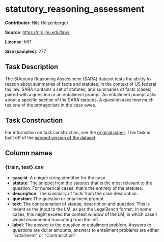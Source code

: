 # statutory_reasoning_assessment 
 **Contributor**: Nils Holzenberger
 
 **Source**: <https://nlp.jhu.edu/law/>
 
 **License**: MIT

 **Size (samples)**: 277
 
 ## Task Description
 
 The StAtutory Reasoning Assessment (SARA) dataset tests the ability to reason about summaries of facts and statutes, in the context of US federal tax law. SARA contains a set of statutes, and summaries of facts (cases) paired with a question or an entailment prompt. An entailment prompt asks about a specific section of the SARA statutes. A question asks how much tax one of the protagonists in the case owes.
 
 ## Task Construction
 
 For information on task construction, see the [original paper](https://ceur-ws.org/Vol-2645/paper5.pdf). This task is built off of the [second version of the dataset](https://nlp.jhu.edu/law/#SARA_v2).
 
 
 ## Column names
 
 ### {train, test}.csv
 - **case id**: A unique string identifier for the case.
 - **statute**: The snippet from the statutes that is the most relevant to the question. For numerical cases, that's the entirety of the statutes.
 - **description**:  The summary of facts from the case description.
 - **question**: The question or entailment prompt.
 - **text**:  The concatenation of statute, description and question. This is meant as the input to the LM, as per the LegalBench format. In some cases, this might exceed the context window of the LM, in which case I would recommend truncating from the left.
 - **label**: The answer to the question or entailment problem. Answers to questions are dollar amounts, answers to entailment problems are either "Entailment" or "Contradiction".

